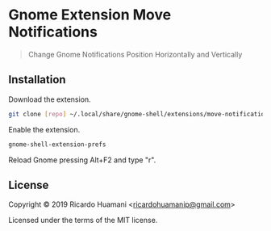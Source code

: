 # Gnome Extension Move Notifications

> Change Gnome Notifications Position Horizontally and Vertically

## Installation

Download the extension.

```bash
git clone [repo] ~/.local/share/gnome-shell/extensions/move-notifications
```

Enable the extension.

```bash
gnome-shell-extension-prefs
```

Reload Gnome pressing Alt+F2 and type "r".

## License

Copyright &copy; 2019 Ricardo Huamani &lt;ricardohuamanip@gmail.com&gt;

Licensed under the terms of the MIT license.
